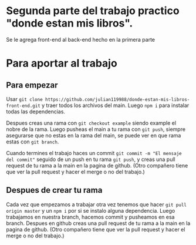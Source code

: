# Segunda parte del trabajo practico "donde estan mis libros".

Se le agrega front-end al back-end hecho en la primera parte





# Para aportar al trabajo

## Para empezar

Usar `git clone https://github.com/julian119988/donde-estan-mis-libros-front-end.git` y traer todos los archivos del main.
Luego `npm i` para instalar todas las dependencias.

Despues creas una rama con `git checkout example` siendo example el nobre de la rama.
Luego pusheas el main a tu rama con `git push`, siempre asegurarse que no estas en la rama del main, se puede ver en que rama estas con `git branch`.

Cuando termines el trabajo haces un commit `git commit -m "El mensaje del commit"` seguido de un push en tu rama `git push`, y creas una pull request de tu rama a la main en la pagina de github. (Otro compañero tiene que ver la pull request y hacer el merge o no del trabajo.)

## Despues de crear tu rama

Cada vez que empezamos a trabajar otra vez tenemos que hacer `git pull origin master` y un `npm i` por si se instalo alguna dependencia.
Luego trabajamos en nuestra branch, hacemos commit y pusheamos en esa branch. Despues en github creas una pull request de tu rama a la main en la pagina de github. (Otro compañero tiene que ver la pull request y hacer el merge o no del trabajo.)






